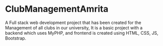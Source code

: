 # ClubManagementAmrita
A Full stack web development project that has been created for the Management of all clubs in our university, It is a basic project with a backend which uses MyPHP, and frontend is created using HTML, CSS, JS, Bootstrap.
